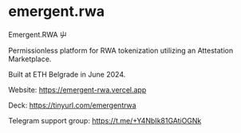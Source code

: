 # emergent.rwa

Emergent.RWA 屮

Permissionless platform for RWA tokenization utilizing an Attestation Marketplace.

Built at ETH Belgrade in June 2024.

Website: https://emergent-rwa.vercel.app

Deck: https://tinyurl.com/emergentrwa

Telegram support group: https://t.me/+Y4NbIk81GAtiOGNk
